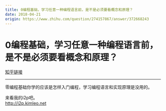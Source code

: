 ```yaml
---
title: 0编程基础，学习任意一种编程语言前，是不是必须要看概念和原理？
date: 2018-04-21
origin: https://www.zhihu.com/question/274157867/answer/372668243
---
```

# 0编程基础，学习任意一种编程语言前，是不是必须要看概念和原理？

[知乎链接](https://www.zhihu.com/question/274157867/answer/372668243)

---------

<span class="RichText ztext CopyrightRichText-richText" itemprop="text"><p>零编程基础你学的应该是怎样入门编程，学习编程语言和实现原理是没用的。</p>来看我的i2p吧。<br><a href="https://link.zhihu.com/?target=http%3A//i2p.kimleo.net" class=" external" target="_blank" rel="nofollow noreferrer" data-za-detail-view-id="1043"><span class="invisible">http://</span><span class="visible">i2p.kimleo.net</span><span class="invisible"></span></a></span>